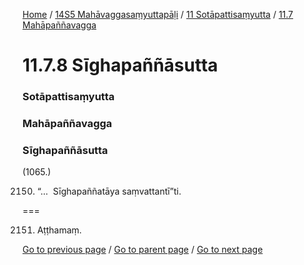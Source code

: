 
[Home](/) / [14S5 Mahāvaggasaṃyuttapāḷi](/tipitaka/14S5.md) / [11 Sotāpattisaṃyutta](/tipitaka/14S5/11.md) / [11.7 Mahāpaññavagga](/tipitaka/14S5/11/11.7.md)

# 11.7.8 Sīghapaññāsutta

### Sotāpattisaṃyutta

### Mahāpaññavagga

### Sīghapaññāsutta

(1065.)

2150. “…  Sīghapaññatāya saṃvattantī”ti.

===

2151. Aṭṭhamaṃ.



[Go to previous page](/tipitaka/14S5/11/11.7/11.7.7.md) / [Go to parent page](/tipitaka/14S5/11/11.7.md) / [Go to next page](/tipitaka/14S5/11/11.7/11.7.9.md)


